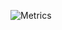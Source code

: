 ![Metrics](https://metrics.lecoq.io/srahabib?template=classic&isocalendar=1&languages=1&leetcode=1&music=1&base=header%2C%20activity%2C%20community%2C%20repositories%2C%20metadata&base.indepth=false&base.hireable=false&base.skip=false&isocalendar=false&isocalendar.duration=half-year&languages=false&languages.limit=8&languages.threshold=0%25&languages.other=false&languages.colors=0%3A%23de6fa1%20%2C1%3A%23ff007f%20%2C2%3A%23ffddf4%20%2C3%3A%23d74894%20%2C4%3A%23FFCCCC%2C5%3A%23de5285%2C%206%3Apink%2C7%3A%23dbb2d1&languages.sections=most-used&languages.indepth=false&languages.analysis.timeout=15&languages.analysis.timeout.repositories=7.5&languages.categories=markup%2C%20programming&languages.recent.categories=markup%2C%20programming&languages.recent.load=300&languages.recent.days=14&music=false&music.provider=spotify&music.mode=playlist&music.playlist=https%3A%2F%2Fopen.spotify.com%2Fplaylist%2F0iojPx0WKkmEW008IDnbyf%3Fsi%3D064e5aa0e18c4bf0&music.limit=4&music.played.at=false&music.time.range=short&music.top.type=tracks&leetcode=false&leetcode.user=.user.login&leetcode.sections=solved&leetcode.limit.skills=16&leetcode.limit.recent=2&config.timezone=Africa%2FCairo)



<!--
**srahabib/srahabib** is a ✨ _special_ ✨ repository because its `README.md` (this file) appears on your GitHub profile.

Here are some ideas to get you started:

- 🔭 I’m currently working on ...
- 🌱 I’m currently learning ...
- 👯 I’m looking to collaborate on ...
- 🤔 I’m looking for help with ...
- 💬 Ask me about ...
- 📫 How to reach me: ...
- 😄 Pronouns: ...
- ⚡ Fun fact: ...
-->
